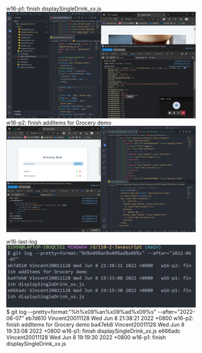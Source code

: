 w16-p1: finish displaySingleDrink_xx.js
![](w16-p1.png)
w16-p2: finish addItems for Grocery demo
![](w16-p2.png)

w16-last-log
![](w16-last-log.png)
$ git log --pretty=format:"%h%x09%an%x09%ad%x09%s" --after="2022-06-07"
eb7d610 Vincent20011128 Wed Jun 8 21:38:21 2022 +0800 w16-p2: finish addItems for Grocery demo
ba47eb8 Vincent20011128 Wed Jun 8 19:33:08 2022 +0800 w16-p1: finish displaySingleDrink_xx.js
e666adc Vincent20011128 Wed Jun 8 19:19:30 2022 +0800 w16-p1: finish displaySingleDrink_xx.js
